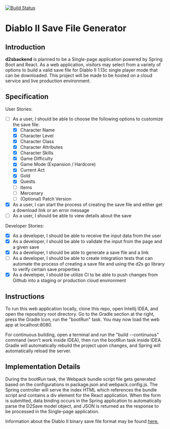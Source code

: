 [![Build Status](https://travis-ci.org/IamTechknow/d2sbackend.svg?branch=master)](https://travis-ci.org/IamTechknow/d2sbackend)
# Diablo II Save File Generator

## Introduction
**d2sbackend** is planned to be a Single-page application powered by Spring Boot and React. As a web application, visitors may select from a variety of options to build a valid save file for Diablo II 1.13c single player mode that can be downloaded. This project will be made to be hosted on a cloud service and live production environment.

## Specification
User Stories:
* [ ] As a user, I should be able to choose the following options to customize the save file:
  * [X] Character Name
  * [X] Character Level
  * [X] Character Class
  * [X] Character Attributes
  * [X] Character Skills
  * [X] Game Difficulty
  * [X] Game Mode (Expansion / Hardcore)
  * [X] Current Act
  * [X] Gold
  * [X] Quests
  * [ ] Items
  * [ ] Mercenary
  * [ ] (Optional) Patch Version
* [X] As a user, I can start the process of creating the save file and either get a download link or an error message
* [ ] As a user, I should be able to view details about the save

Developer Stories:
* [X] As a developer, I should be able to receive the input data from the user
* [X] As a developer, I should be able to validate the input from the page and a given save
* [X] As a developer, I should be able to generate a save file and a link
* [ ] As a developer, I should be able to create integration tests that can automate the process of creating a save file and using the d2s go library to verify certain save properties
* [X] As a developer, I should be utilize CI to be able to push changes from Github into a staging or production cloud environment

## Instructions
To run this web application locally, clone this repo, open Intellij IDEA, and open the repository root directory.
Go to the Gradle section at the right, press the Gradle Icon, run the "bootRun" task. You may now load the web app at localhost:8080.

For continuous building, open a terminal and run the "build --continuous" command (won't work inside IDEA), 
then run the bootRun task inside IDEA. Gradle will automatically rebuild the project upon changes, and Spring will automatically reload
the server.

## Implementation Details
During the bootRun task, the Webpack bundle script file gets generated based on the configurations in package.json and webpack.config.js. 
The Spring controller will serve the index HTML which references the bundle script and contains a div element for the React application.
When the form is submitted, data binding occurs in the Spring application to automatically parse the D2Save model object, 
and JSON is returned as the response to be processed in the Single-page application.

Information about the Diablo II binary save file format may be found [here.](https://github.com/nokka/d2s)

